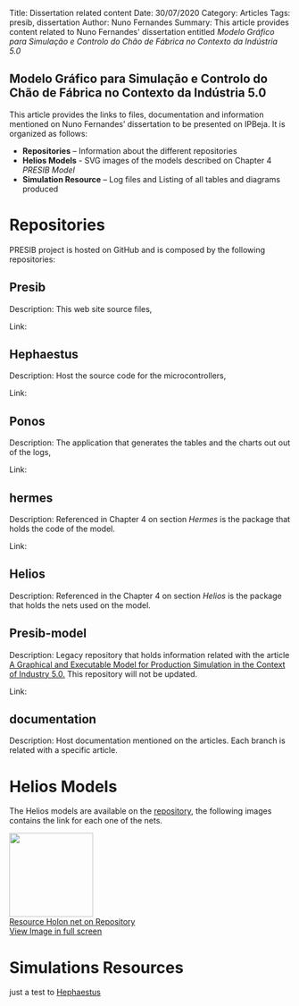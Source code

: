Title: Dissertation related content
Date: 30/07/2020
Category: Articles
Tags: presib, dissertation
Author: Nuno Fernandes
Summary: This article provides content related to Nuno Fernandes' dissertation entitled *Modelo Gráfico para Simulação e Controlo do Chão de Fábrica no Contexto da Indústria 5.0*

## Modelo Gráfico para Simulação e Controlo do Chão de Fábrica no Contexto da Indústria 5.0

This article provides the links to files, documentation and information mentioned on Nuno Fernandes’ dissertation to be presented on IPBeja. It is organized as follows: 

 

- **Repositories** – Information about the different repositories 
- **Helios Models** - SVG images of the models described on Chapter 4 *PRESIB Model* 
- **Simulation Resource** – Log files and Listing of all tables and diagrams produced 

 

# Repositories 

PRESIB project is hosted on GitHub and is composed by the following repositories: 

## Presib 

Description: This web site source files, 

Link:  

## <a id="hephaestus"></a>Hephaestus 

Description: Host the source code for the microcontrollers, 

Link:  

## Ponos 

Description: The application that generates the tables and the charts out out of the logs, 

Link: 

## hermes  

Description: Referenced in Chapter 4 on section *Hermes* is the package that holds the code of the model. 

Link:  

## Helios 

Description: Referenced in the Chapter 4 on section *Helios* is the package that holds the nets used on the model. 

## Presib-model 

Description: Legacy repository that holds information related with the article [A Graphical and Executable Model for Production Simulation in the Context of Industry 5.0.](https://ieeexplore.ieee.org/document/9831527) This repository will not be updated. 

Link: 

## documentation 

Description: Host documentation mentioned on the articles. Each branch is related with a specific article. 

 

# <a id="helios-models"></a>Helios Models 

The Helios models are available on the [repository](https://github.com/PRESIB/helios), the following images contains the link for each one of the nets.
<div>

<img width="150" src="https://user-images.githubusercontent.com/1274022/181920774-3311ec16-6605-4e41-92f4-cbe05e8c5476.svg"> 
<br> 
<a href="https://github.com/PRESIB/documentation/blob/dissertation_2022/chapter4-presib-model/helios/productHolon.svg" target="_blank">Resource Holon net on Repository</a>
<br>
<a href="https://raw.githubusercontent.com/PRESIB/documentation/aaec5fe35cdebd55a256e8f0a08266cb7546c2c2/chapter4-presib-model/helios/productHolon.svg" target="_blank">View Image in full screen</a>
</div>

# <a id="simulations-resources"></a>Simulations Resources 






just a test to [Hephaestus](#hephaestus)